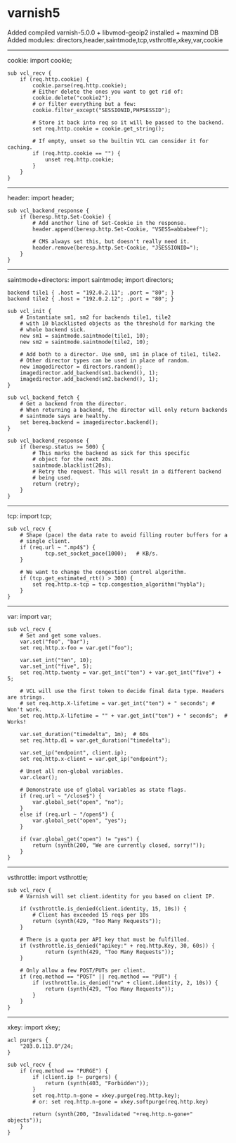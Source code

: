 # varnish5

Added compiled varnish-5.0.0 + libvmod-geoip2 installed + maxmind DB
Added modules: directors,header,saintmode,tcp,vsthrottle,xkey,var,cookie

----------

cookie:
import cookie;

    sub vcl_recv {
        if (req.http.cookie) {
            cookie.parse(req.http.cookie);
            # Either delete the ones you want to get rid of:
            cookie.delete("cookie2");
            # or filter everything but a few:
            cookie.filter_except("SESSIONID,PHPSESSID");

            # Store it back into req so it will be passed to the backend.
            set req.http.cookie = cookie.get_string();

            # If empty, unset so the builtin VCL can consider it for caching.
            if (req.http.cookie == "") {
                unset req.http.cookie;
            }
        }
    }

----------

header:
import header;

    sub vcl_backend_response {
        if (beresp.http.Set-Cookie) {
            # Add another line of Set-Cookie in the response.
            header.append(beresp.http.Set-Cookie, "VSESS=abbabeef");

            # CMS always set this, but doesn't really need it.
            header.remove(beresp.http.Set-Cookie, "JSESSIONID=");
        }
    }

----------

saintmode+directors:
import saintmode;
import directors;

    backend tile1 { .host = "192.0.2.11"; .port = "80"; }
    backend tile2 { .host = "192.0.2.12"; .port = "80"; }

    sub vcl_init {
        # Instantiate sm1, sm2 for backends tile1, tile2
        # with 10 blacklisted objects as the threshold for marking the
        # whole backend sick.
        new sm1 = saintmode.saintmode(tile1, 10);
        new sm2 = saintmode.saintmode(tile2, 10);

        # Add both to a director. Use sm0, sm1 in place of tile1, tile2.
        # Other director types can be used in place of random.
        new imagedirector = directors.random();
        imagedirector.add_backend(sm1.backend(), 1);
        imagedirector.add_backend(sm2.backend(), 1);
    }

    sub vcl_backend_fetch {
        # Get a backend from the director.
        # When returning a backend, the director will only return backends
        # saintmode says are healthy.
        set bereq.backend = imagedirector.backend();
    }

    sub vcl_backend_response {
        if (beresp.status >= 500) {
            # This marks the backend as sick for this specific
            # object for the next 20s.
            saintmode.blacklist(20s);
            # Retry the request. This will result in a different backend
            # being used.
            return (retry);
        }
    }

----------

tcp:
import tcp;

    sub vcl_recv {
        # Shape (pace) the data rate to avoid filling router buffers for a
        # single client.
        if (req.url ~ ".mp4$") {
                tcp.set_socket_pace(1000);   # KB/s.
        }

        # We want to change the congestion control algorithm.
        if (tcp.get_estimated_rtt() > 300) {
            set req.http.x-tcp = tcp.congestion_algorithm("hybla");
        }
    }

----------

var:
import var;

    sub vcl_recv {
        # Set and get some values.
        var.set("foo", "bar");
        set req.http.x-foo = var.get("foo");

        var.set_int("ten", 10);
        var.set_int("five", 5);
        set req.http.twenty = var.get_int("ten") + var.get_int("five") + 5;

        # VCL will use the first token to decide final data type. Headers are strings.
        # set req.http.X-lifetime = var.get_int("ten") + " seconds"; #  Won't work.
        set req.http.X-lifetime = "" + var.get_int("ten") + " seconds";  # Works!

        var.set_duration("timedelta", 1m);  # 60s
        set req.http.d1 = var.get_duration("timedelta");

        var.set_ip("endpoint", client.ip);
        set req.http.x-client = var.get_ip("endpoint");

        # Unset all non-global variables.
        var.clear();

        # Demonstrate use of global variables as state flags.
        if (req.url ~ "/close$") {
            var.global_set("open", "no");
        }
        else if (req.url ~ "/open$") {
            var.global_set("open", "yes");
        }

        if (var.global_get("open") != "yes") {
            return (synth(200, "We are currently closed, sorry!"));
        }
    }

----------

vsthrottle:
import vsthrottle;

    sub vcl_recv {
        # Varnish will set client.identity for you based on client IP.

        if (vsthrottle.is_denied(client.identity, 15, 10s)) {
            # Client has exceeded 15 reqs per 10s
            return (synth(429, "Too Many Requests"));
        }

        # There is a quota per API key that must be fulfilled.
        if (vsthrottle.is_denied("apikey:" + req.http.Key, 30, 60s)) {
                return (synth(429, "Too Many Requests"));
        }

        # Only allow a few POST/PUTs per client.
        if (req.method == "POST" || req.method == "PUT") {
            if (vsthrottle.is_denied("rw" + client.identity, 2, 10s)) {
                return (synth(429, "Too Many Requests"));
            }
        }
    }

----------

xkey:
import xkey;

    acl purgers {
        "203.0.113.0"/24;
    }

    sub vcl_recv {
        if (req.method == "PURGE") {
            if (client.ip !~ purgers) {
                return (synth(403, "Forbidden"));
            }
            set req.http.n-gone = xkey.purge(req.http.key);
            # or: set req.http.n-gone = xkey.softpurge(req.http.key)

            return (synth(200, "Invalidated "+req.http.n-gone+" objects"));
        }
    }
